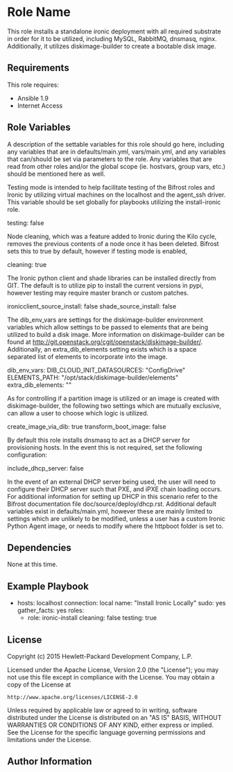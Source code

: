 Role Name
=========

This role installs a standalone ironic deployment with all required substrate in order for it to be utilized, including MySQL, RabbitMQ, dnsmasq, nginx.  Additionally, it utilizes diskimage-builder to create a bootable disk image.

Requirements
------------

This role requires:

- Ansible 1.9
- Internet Access

Role Variables
--------------

A description of the settable variables for this role should go here, including any variables that are in defaults/main.yml, vars/main.yml, and any variables that can/should be set via parameters to the role. Any variables that are read from other roles and/or the global scope (ie. hostvars, group vars, etc.) should be mentioned here as well.

Testing mode is intended to help facilitate testing of the Bifrost roles and Ironic by utilizing virtual machines on the localhost and the agent_ssh driver.  This variable should be set globally for playbooks utilizing the install-ironic role.

testing: false

Node cleaning, which was a feature added to Ironic during the Kilo cycle, removes the previous contents of a node once it has been deleted.  Bifrost sets this to true by default, however if testing mode is enabled,

cleaning: true

The Ironic python client and shade libraries can be installed directly from GIT.  The default is to utilize pip to install the current versions in pypi, however testing may require master branch or custom patches.  

ironicclient_source_install: false
shade_source_install: false

The dib_env_vars are settings for the diskimage-builder environment variables which allow settings to be passed to elements that are being utilized to build a disk image.  More information on diskimage-builder can be found at http://git.openstack.org/cgit/openstack/diskimage-builder/.  Additionally, an extra_dib_elements setting exists which is a space separated list of elements to incorporate into the image.

dib_env_vars:
  DIB_CLOUD_INIT_DATASOURCES: "ConfigDrive"
  ELEMENTS_PATH: "/opt/stack/diskimage-builder/elements"
extra_dib_elements: ""

As for controlling if a partition image is utilized or an image is created with diskimage-builder, the following two settings which are mutually exclusive, can allow a user to choose which logic is utilized.

create_image_via_dib: true
transform_boot_image: false

By default this role installs dnsmasq to act as a DHCP server for provisioning hosts.  In the event this is not required, set the following configuration:

include_dhcp_server: false

In the event of an external DHCP server being used, the user will need to configure their DHCP server such that PXE, and iPXE chain loading occurs. For additional information for setting up DHCP in this scenario refer to the Bifrost documentation file doc/source/deploy/dhcp.rst.
Additional default variables exist in defaults/main.yml, however these are mainly limited to settings which are unlikely to be modified, unless a user has a custom Ironic Python Agent image, or needs to modify where the httpboot folder is set to.

Dependencies
------------

None at this time.

Example Playbook
----------------

- hosts: localhost
  connection: local
  name: "Install Ironic Locally"
  sudo: yes
  gather_facts: yes
  roles:
    - role: ironic-install
      cleaning: false
      testing: true

License
-------

Copyright (c) 2015 Hewlett-Packard Development Company, L.P.

Licensed under the Apache License, Version 2.0 (the "License");
you may not use this file except in compliance with the License.
You may obtain a copy of the License at

    http://www.apache.org/licenses/LICENSE-2.0

Unless required by applicable law or agreed to in writing, software
distributed under the License is distributed on an "AS IS" BASIS,
WITHOUT WARRANTIES OR CONDITIONS OF ANY KIND, either express or implied.
See the License for the specific language governing permissions and
limitations under the License.

Author Information
------------------

